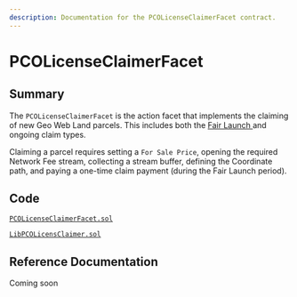 ```yaml
---
description: Documentation for the PCOLicenseClaimerFacet contract.
---
```


# PCOLicenseClaimerFacet

## Summary

The `PCOLicenseClaimerFacet` is the action facet that implements the claiming of new Geo Web Land parcels. This includes both the [Fair Launch ](../../concepts/fair-launch.md)and ongoing claim types.

Claiming a parcel requires setting a `For Sale Price`, opening the required Network Fee stream, collecting a stream buffer, defining the Coordinate path, and paying a one-time claim payment (during the Fair Launch period).&#x20;

## Code

[`PCOLicenseClaimerFacet.sol`](https://github.com/Geo-Web-Project/core-contracts/blob/main/contracts/registry/facets/PCOLicenseClaimerFacet.sol)&#x20;

[`LibPCOLicensClaimer.sol`](https://github.com/Geo-Web-Project/core-contracts/blob/main/contracts/registry/libraries/LibPCOLicenseClaimer.sol)&#x20;

## Reference Documentation

Coming soon
